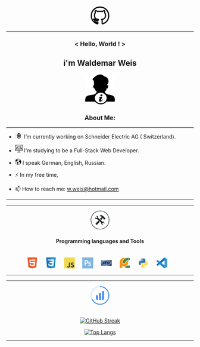 <div align='center'><img src='icons/2111612.png' width='50px'></div>
           
***

### <div align='center'>< Hello, World ! ></div>

## <div align='center'>i'm Waldemar Weis</div>

<div align='center'><img src='icons/miscellaneous-logo.png' width='80px' height='80px'>
</div>

 ###  <div align='center'>About Me:</div>
 ---

-  <img src='icons/png-transparent-computer-icons-labor-day-union-others.png' width='20px' height='15px'> I’m currently working on Schneider Electric AG ( Switzerland).

- <img src='icons/3500360.png' width='20px' height='20px'> I'm studying to be a Full-Stack Web Developer.

-  <img src='icons/png-transparent-globe-.png' width='16px' height='16px'> I speak German, English, Russian.

- :zap: In my free time,

- 📫 How to reach me: w.weis@hotmail.com


***
---

<div align='center'><img src='icons/operated-tools.png' width='50px' ></div>

#### <div align='center'>Programming languages and Tools</div>

<br>

<div align='center'>
<img src='icons/html5-original.svg' width='30px'>&nbsp;&nbsp;&nbsp;&nbsp;
<img src='icons/css3-original.svg' width='30px'>&nbsp;&nbsp;&nbsp;&nbsp;
<img src='icons/javascript-original.svg' width='30px'>&nbsp;&nbsp;&nbsp;&nbsp;
<img src='icons/photoshop-plain.svg' width='30px'>&nbsp;&nbsp;&nbsp;&nbsp;
<img src='icons/php-original.svg' width='30px'>&nbsp;&nbsp;&nbsp;&nbsp;
<img src='icons/pycharm-original.svg' width='30px'>&nbsp;&nbsp;&nbsp;&nbsp;
<img src='icons/python-original.svg' width='30px'>&nbsp;&nbsp;&nbsp;&nbsp;
<img src='icons/vscode-original.svg' width='30px'>&nbsp;&nbsp;&nbsp;&nbsp;
</div>

***
---
<div align='center'>
    <img src='icons/Stats.svg' width='50px'>
</div>

<br>

<div align='center'>

[![GitHub Streak](http://github-readme-streak-stats.herokuapp.com?user=WaldyWhite&date_format=j%20M%5B%20Y%5D)](https://git.io/streak-stats)

</div>


<div align='center'>

[![Top Langs](https://github-readme-stats.vercel.app/api/top-langs/?username=WaldyWhite)](https://github.com/WaldyWhite/github-readme-stats)

</div>

***

